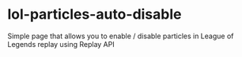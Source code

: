 # lol-particles-auto-disable

Simple page that allows you to enable / disable particles in League of Legends replay using Replay API
